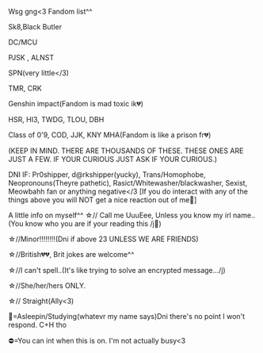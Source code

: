 Wsg gng<3
Fandom list^^

Sk8,Black Butler

DC/MCU

PJSK , ALNST 

SPN(very little</3)

TMR, CRK

Genshin impact(Fandom is mad toxic ik💔)

HSR, HI3, TWDG, TLOU, DBH

Class of 0'9, COD, JJK, KNY 
MHA(Fandom is like a prison fr💔)

(KEEP IN MIND. THERE ARE THOUSANDS OF THESE. THESE ONES ARE JUST A FEW. IF YOUR CURIOUS JUST ASK IF YOUR CURIOUS.)

DNI IF: Pr0shipper, d@rkshipper(yucky), Trans/Homophobe, Neopronouns(Theyre pathetic), Rasict/Whitewasher/blackwasher, Sexist, Meowbahh fan or anything negative</3
[If you do interact with any of the things above you will NOT get a nice reaction out of me🩷] 

A little info on myself^^
☆// Call me UuuEee, Unless you know my irl name..(You know who you are if your 
reading this /j🫵)

☆//Minor‼️‼️‼️‼️(Dni if above 23 UNLESS WE ARE FRIENDS)

☆//British💔💔, Brit jokes are welcome^^

☆//I can't spell..(It's like trying to solve an encrypted message.../j)

☆//She/her/hers ONLY.

☆// Straight(Ally<3)

🌙=Asleepin/Studying(whatevr my name says)Dni there's no point I won't respond. C+H tho

⛔️=You can int when this is on. I'm not actually busy<3

 

